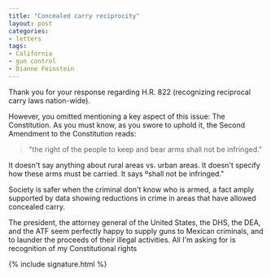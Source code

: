 ```yaml
---
title: "Concealed carry reciprocity"
layout: post
categories:
- letters
tags:
- California
- gun control
- Dianne Feinstein
---
```


Thank you for your response regarding H.R. 822 (recognizing reciprocal carry laws nation-wide).

However, you omitted mentioning a key aspect of this issue: The Constitution. As you must know, as you swore to uphold it, the Second Amendment to the Constitution reads:

> "the right of the people to keep and bear arms shall not be infringed."

It doesn't say anything about rural areas vs. urban areas. It doesn't specify how these arms must be carried. It says ºshall not be infringed."

Society is safer when the criminal don't know who is armed, a fact amply supported by data showing reductions in crime in areas that have allowed concealed carry.

The president, the attorney general of the United States, the DHS, the DEA, and the ATF seem perfectly happy to supply guns to Mexican criminals, and to launder the proceeds of their illegal activities. All I'm asking for is recognition of my Constitutional rights

{% include signature.html %}
